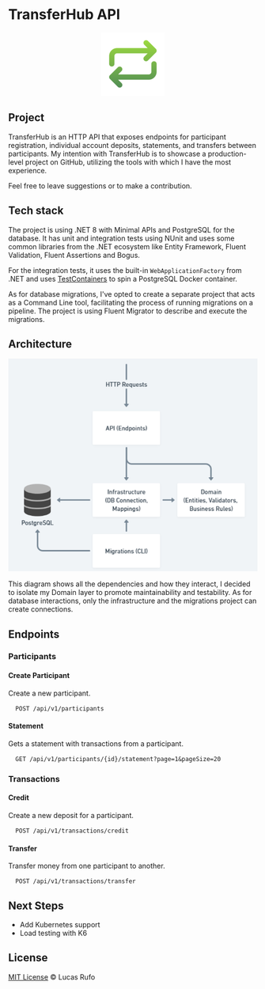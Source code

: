 # TransferHub API

<p align="center">
  <img src="./images/transfer-hub-icon.png" />
</p>

## Project

TransferHub is an HTTP API that exposes endpoints for participant registration, individual account deposits, statements, and transfers between participants. My intention with TransferHub is to showcase a production-level project on GitHub, utilizing the tools with which I have the most experience.

Feel free to leave suggestions or to make a contribution.

## Tech stack

The project is using .NET 8 with Minimal APIs and PostgreSQL for the database. It has unit and integration tests using NUnit and uses some common libraries from the .NET ecosystem like Entity Framework, Fluent Validation, Fluent Assertions and Bogus.

For the integration tests, it uses the built-in `WebApplicationFactory` from .NET and uses [TestContainers](https://testcontainers.com/) to spin a PostgreSQL Docker container.

As for database migrations, I've opted to create a separate project that acts as a Command Line tool, facilitating the process of running migrations on a pipeline. The project is using Fluent Migrator to describe and execute the migrations. 

## Architecture

![Diagram showing the dependencies flow](./images/dependencies-diagram.png)

This diagram shows all the dependencies and how they interact, I decided to isolate my Domain layer to promote maintainability and testability. As for database interactions, only the infrastructure and the migrations project can create connections. 

## Endpoints

### Participants

#### Create Participant

Create a new participant. 

```http
  POST /api/v1/participants
```

#### Statement

Gets a statement with transactions from a participant.

```http
  GET /api/v1/participants/{id}/statement?page=1&pageSize=20
```

### Transactions

#### Credit 

Create a new deposit for a participant.

```http
  POST /api/v1/transactions/credit
```

#### Transfer

Transfer money from one participant to another.

```http
  POST /api/v1/transactions/transfer
```

## Next Steps

- Add Kubernetes support
- Load testing with K6

## License

[MIT License](https://lucasrufo.mit-license.org/) © Lucas Rufo
